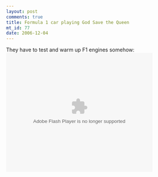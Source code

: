 ```yaml
--- 
layout: post
comments: true
title: Formula 1 car playing God Save the Queen
mt_id: 77
date: 2006-12-04
---
```

They have to test and warm up F1 engines somehow:
<embed style="width:400px; height:326px;" id="VideoPlayback" type="application/x-shockwave-flash" src="http://video.google.com/googleplayer.swf?docId=-6885907460840508668&hl=en" flashvars=""> </embed>
